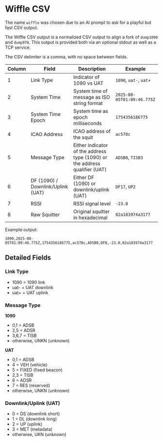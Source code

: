 # Wiffle CSV 

The name `wiffle` was chosen due to an AI prompt to ask for a playful but fast CSV output.  

The Wiffle CSV output is a normalized CSV output to align a fork of `dump1090` and `dump978`.  This output is provided both via an optional stdout as well as a TCP service. 

The CSV delimiter is a comma, with no space between fields. 

| Column | Field | Description | Example |
|---|---|---|---|
| 1 | Link Type | Indicator of 1090 vs UAT | `1090`, `uat-`, `uat+` | 
| 2 | System Time | System time of message as ISO string format | `2025-08-05T01:09:46.775Z` |
| 3 | System Time Epoch | System time as epoch milliseconds | `1754356186775` |
| 4 | ICAO Address | ICAO address of the squit | `ac578c` |
| 5 | Message Type | Either indicator of the address type (1090) or the address qualifier (UAT) | `ADSB0`, `TISB3` |
| 6 | DF (1090) / Downlink/Uplink (UAT) | Either DF (1090) or downlink/uplink (UAT) | `DF17`, `UP2` |
| 7 | RSSI | RSSI signal level | `-23.0` |
| 8 | Raw Squitter | Original squitter in hexadecimal | `02a183974a3177` |

Example output: 

    1090,2025-08-05T01:09:46.775Z,1754356186775,ac578c,ADSB0,DF0,-23.0,02a183974a3177

## Detailed Fields 

### Link Type 

* 1090 = 1090 link 
* uat- = UAT downlink 
* uat+ = UAT uplink 

### Message Type 

**1090** 

* 0,1 = ADSB
* 2,5 = ADSR
* 3,6,7 = TISB
* otherwise, UNKN (unknown)

**UAT** 

* 0,1 = ADSB
* 4 = VEH (vehicle)
* 5 = FIXED (fixed beacon)
* 2,3 = TISB
* 6 = ADSR
* 7 = RES (reserved)
* otherwise, UNKN (unknown)

### Downlink/Uplink (UAT) 

* 0 = DS (downlink short)
* 1 = DL (downlink long)
* 2 = UP (uplink)
* 3 = MET (metadata)
* otherwise, UKN (unknown)

